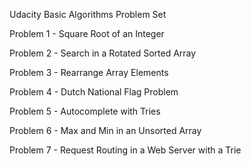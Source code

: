 Udacity Basic Algorithms Problem Set

Problem 1 - Square Root of an Integer

Problem 2 - Search in a Rotated Sorted Array

Problem 3 - Rearrange Array Elements

Problem 4 - Dutch National Flag Problem

Problem 5 - Autocomplete with Tries

Problem 6 - Max and Min in an Unsorted Array

Problem 7 - Request Routing in a Web Server with a Trie


